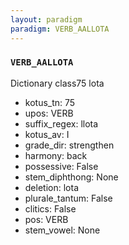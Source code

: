 ```yaml
---
layout: paradigm
paradigm: VERB_AALLOTA
---
```

### ` VERB_AALLOTA `

Dictionary class75 lota
* kotus_tn: 75
* upos: VERB
* suffix_regex: llota
* kotus_av: I
* grade_dir: strengthen
* harmony: back
* possessive: False
* stem_diphthong: None
* deletion: lota
* plurale_tantum: False
* clitics: False
* pos: VERB
* stem_vowel: None
